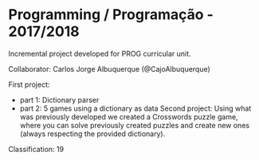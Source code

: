 # Programming / Programação - 2017/2018

Incremental project developed for PROG curricular unit.

Collaborator: Carlos Jorge Albuquerque (@CajoAlbuquerque)

First project:
   - part 1: Dictionary parser
   - part 2: 5 games using a dictionary as data
Second project:
   Using what was previously developed we created a Crosswords puzzle game, where you can solve previously created puzzles and create new ones (always respecting the provided dictionary).

Classification: 19